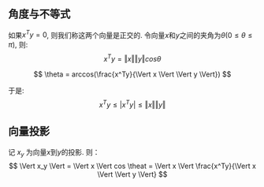 
## 角度与不等式
如果$x^Ty = 0$, 则我们称这两个向量是正交的.
令向量$x$和$y$之间的夹角为$\theta (0 \leq \theta \leq \pi)$, 则:
$$
x^Ty = \Vert x \Vert \Vert y \Vert cos \theta
$$

$$
\theta = arccos(\frac{x^Ty}{\Vert x \Vert \Vert y \Vert})
$$

于是:
$$x^Ty \leq \vert x^Ty \vert \leq \Vert x \Vert \Vert y \Vert
$$

## 向量投影
记 $x_y$ 为向量$x$到$y$的投影. 则：
$$
\Vert x_y \Vert = \Vert x \Vert  cos \theat = \Vert x \Vert \frac{x^Ty}{\Vert x \Vert \Vert y \Vert}
$$
